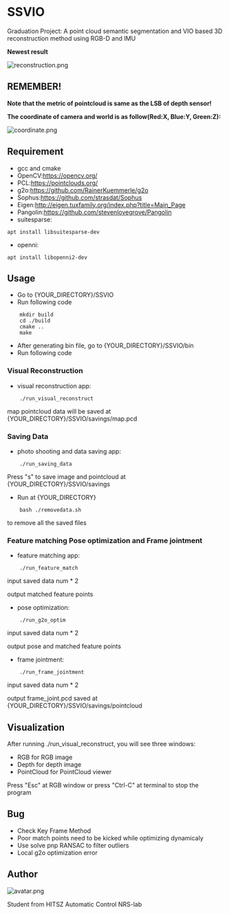 # SSVIO
Graduation Project: A point cloud semantic segmentation and VIO based 3D reconstruction method using RGB-D and IMU

**Newest result**

![reconstruction.png](https://github.com/StarRealMan/SSVIO/blob/main/images/reconstruction.png?raw=true)

## REMEMBER!
**Note that the metric of pointcloud is same as the LSB of depth sensor!**

**The coordinate of camera and world is as follow(Red:X, Blue:Y, Green:Z):**

![coordinate.png](https://github.com/StarRealMan/SSVIO/blob/main/images/coordinate.png?raw=true)

## Requirement
* gcc and cmake
* OpenCV:<https://opencv.org/>
* PCL:<https://pointclouds.org/>
* g2o:<https://github.com/RainerKuemmerle/g2o>
* Sophus:<https://github.com/strasdat/Sophus>
* Eigen:<http://eigen.tuxfamily.org/index.php?title=Main_Page>
* Pangolin:<https://github.com/stevenlovegrove/Pangolin>
* suitesparse:
```
apt install libsuitesparse-dev
```
* openni:
```
apt install libopenni2-dev
```

## Usage
* Go to {YOUR_DIRECTORY}/SSVIO
* Run following code
```
    mkdir build
    cd ./build
    cmake ..
    make
```
* After generating bin file, go to {YOUR_DIRECTORY}/SSVIO/bin
* Run following code

### Visual Reconstruction
* visual reconstruction app:
```
    ./run_visual_reconstruct
```
map pointcloud data will be saved at {YOUR_DIRECTORY}/SSVIO/savings/map.pcd

### Saving Data
* photo shooting and data saving app:
```
    ./run_saving_data
```
Press "s" to save image and pointcloud at {YOUR_DIRECTORY}/SSVIO/savings

* Run at {YOUR_DIRECTORY}
```
    bash ./removedata.sh
```
to remove all the saved files

### Feature matching Pose optimization and Frame jointment
* feature matching app:
```
    ./run_feature_match
```
input saved data num * 2

output matched feature points

* pose optimization:
```
    ./run_g2o_optim
```
input saved data num * 2

output pose and matched feature points

* frame jointment:
```
    ./run_frame_jointment
```
input saved data num * 2

output frame_joint.pcd saved at  {YOUR_DIRECTORY}/SSVIO/savings/pointcloud

## Visualization
After running ./run_visual_reconstruct, you will see three windows:
* RGB for RGB image
* Depth for depth image
* PointCloud for PointCloud viewer

Press "Esc" at RGB window or press "Ctrl-C" at terminal to stop the program

## Bug
* Check Key Frame Method
* Poor match points need to be kicked while optimizing dynamicaly
* Use solve pnp RANSAC to filter outliers
* Local g2o optimization error

## Author
![avatar.png](https://github.com/StarRealMan/SSVIO/blob/main/images/avatar.png?raw=true)

Student from HITSZ Automatic Control NRS-lab
